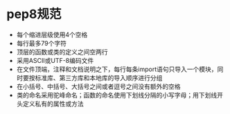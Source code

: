 # pep8规范

* 每个缩进层级使用4个空格
* 每行最多79个字符
* 顶层的函数或类的定义之间空两行
* 采用ASCII或UTF-8编码文件
* 在文件顶端，注释和文档说明之下，每行每条import语句只导入一个模块，同时要按标准库、第三方库和本地库的导入顺序进行分组
* 在小括号、中括号、大括号之间或者逗号之间没有额外的空格
* 类的命名采用驼峰命名；函数的命名使用下划线分隔的小写字母；用下划线开头定义私有的属性或方法
